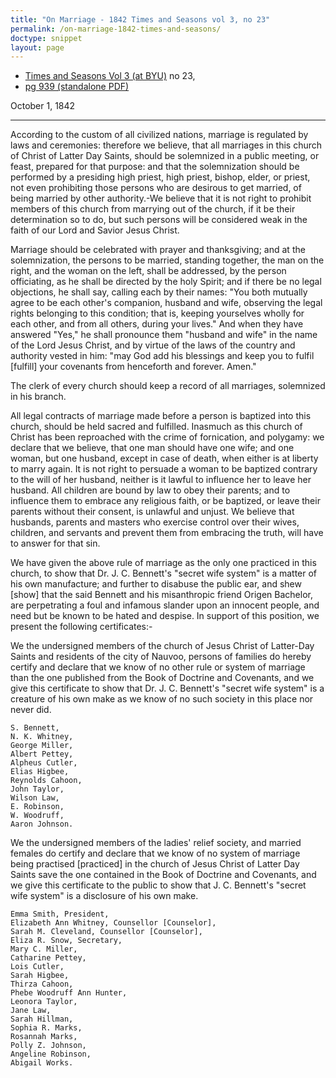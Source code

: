 ```yaml
---
title: "On Marriage - 1842 Times and Seasons vol 3, no 23"
permalink: /on-marriage-1842-times-and-seasons/
doctype: snippet
layout: page
---
```


* [Times and Seasons Vol 3 (at BYU)](http://contentdm.lib.byu.edu/cdm/ref/collection/NCMP1820-1846/id/9200) no 23, 
* [pg 939 (standalone PDF)](https://docs.google.com/viewer?url=https://github.com/faenrandir/a_careful_examination/raw/9a47856bd87bba0892e83d388cf8f4e49545a153/documents/polygamy/denials/original-1842-09-01-Times-and-Seasons-On-Marriage.pdf)

October 1, 1842

---

According to the custom of all civilized nations, marriage is regulated by laws and ceremonies: therefore we believe, that all marriages in this church of Christ of Latter Day Saints, should be solemnized in a public meeting, or feast, prepared for that purpose: and that the solemnization should be performed by a presiding high priest, high priest, bishop, elder, or priest, not even prohibiting those persons who are desirous to get married, of being married by other authority.-We believe that it is not right to prohibit members of this church from marrying out of the church, if it be their determination so to do, but such persons will be considered weak in the faith of our Lord and Savior Jesus Christ.

Marriage should be celebrated with prayer and thanksgiving; and at the solemnization, the persons to be married, standing together, the man on the right, and the woman on the left, shall be addressed, by the person officiating, as he shall be directed by the holy Spirit; and if there be no legal objections, he shall say, calling each by their names: "You both mutually agree to be each other's companion, husband and wife, observing the legal rights belonging to this condition; that is, keeping yourselves wholly for each other, and from all others, during your lives." And when they have answered "Yes," he shall pronounce them "husband and wife" in the name of the Lord Jesus Christ, and by virtue of the laws of the country and authority vested in him: "may God add his blessings and keep you to fulfil [fulfill] your covenants from henceforth and forever. Amen."

The clerk of every church should keep a record of all marriages, solemnized in his branch.

All legal contracts of marriage made before a person is baptized into this church, should be held sacred and fulfilled. Inasmuch as this church of Christ has been reproached with the crime of fornication, and polygamy: we declare that we believe, that one man should have one wife; and one woman, but one husband, except in case of death, when either is at liberty to marry again. It is not right to persuade a woman to be baptized contrary to the will of her husband, neither is it lawful to influence her to leave her husband. All children are bound by law to obey their parents; and to influence them to embrace any religious faith, or be baptized, or leave their parents without their consent, is unlawful and unjust. We believe that husbands, parents and masters who exercise control over their wives, children, and servants and prevent them from embracing the truth, will have to answer for that sin.

We have given the above rule of marriage as the only one practiced in this church, to show that Dr. J. C. Bennett's "secret wife system" is a matter of his own manufacture; and further to disabuse the public ear, and shew [show] that the said Bennett and his misanthropic friend Origen Bachelor, are perpetrating a foul and infamous slander upon an innocent people, and need but be known to be hated and despise. In support of this position, we present the following certificates:-

We the undersigned members of the church of Jesus Christ of Latter-Day Saints and residents of the city of Nauvoo, persons of families do hereby certify and declare that we know of no other rule or system of marriage than the one published from the Book of Doctrine and Covenants, and we give this certificate to show that Dr. J. C. Bennett's "secret wife system" is a creature of his own make as we know of no such society in this place nor never did.

    S. Bennett,
    N. K. Whitney,
    George Miller,
    Albert Pettey,
    Alpheus Cutler,
    Elias Higbee,
    Reynolds Cahoon,
    John Taylor,
    Wilson Law,
    E. Robinson,
    W. Woodruff,
    Aaron Johnson.

We the undersigned members of the ladies' relief society, and married females do certify and declare that we know of no system of marriage being practised [practiced] in the church of Jesus Christ of Latter Day Saints save the one contained in the Book of Doctrine and Covenants, and we give this certificate to the public to show that J. C. Bennett's "secret wife system" is a disclosure of his own make.

    Emma Smith, President,
    Elizabeth Ann Whitney, Counsellor [Counselor],
    Sarah M. Cleveland, Counsellor [Counselor],
    Eliza R. Snow, Secretary,
    Mary C. Miller,
    Catharine Pettey,
    Lois Cutler,
    Sarah Higbee,
    Thirza Cahoon,
    Phebe Woodruff Ann Hunter,
    Leonora Taylor,
    Jane Law,
    Sarah Hillman,
    Sophia R. Marks,
    Rosannah Marks,
    Polly Z. Johnson,
    Angeline Robinson,
    Abigail Works.
